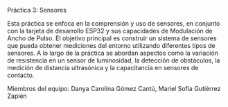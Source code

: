 Práctica 3: Sensores

Esta práctica se enfoca en la comprensión y uso de sensores, en conjunto con la tarjeta de desarrollo ESP32 y sus capacidades de Modulación de Ancho de Pulso. El objetivo principal es construir un sistema de sensores que pueda obtener mediciones del entorno utilizando diferentes tipos de sensores.
A lo largo de la práctica se abordan aspectos como la variación de resistencia en un sensor de luminosidad, la detección de obstáculos, la medición de distancia ultrasónica y la capacitancia en sensores de contacto.

Miembros del equipo: Danya Carolina Gómez Cantú, Mariel Sofía Gutiérrez Zapién
